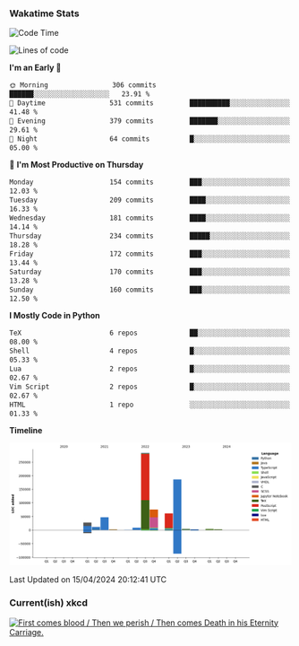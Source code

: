 ### Wakatime Stats
<!--START_SECTION:waka-->
![Code Time](http://img.shields.io/badge/Code%20Time-2%2C475%20hrs-blue)

![Lines of code](https://img.shields.io/badge/From%20Hello%20World%20I%27ve%20Written-714.0%20thousand%20lines%20of%20code-blue)

**I'm an Early 🐤** 

```text
🌞 Morning                306 commits         ██████░░░░░░░░░░░░░░░░░░░   23.91 % 
🌆 Daytime                531 commits         ██████████░░░░░░░░░░░░░░░   41.48 % 
🌃 Evening                379 commits         ███████░░░░░░░░░░░░░░░░░░   29.61 % 
🌙 Night                  64 commits          █░░░░░░░░░░░░░░░░░░░░░░░░   05.00 % 
```
📅 **I'm Most Productive on Thursday** 

```text
Monday                   154 commits         ███░░░░░░░░░░░░░░░░░░░░░░   12.03 % 
Tuesday                  209 commits         ████░░░░░░░░░░░░░░░░░░░░░   16.33 % 
Wednesday                181 commits         ████░░░░░░░░░░░░░░░░░░░░░   14.14 % 
Thursday                 234 commits         █████░░░░░░░░░░░░░░░░░░░░   18.28 % 
Friday                   172 commits         ███░░░░░░░░░░░░░░░░░░░░░░   13.44 % 
Saturday                 170 commits         ███░░░░░░░░░░░░░░░░░░░░░░   13.28 % 
Sunday                   160 commits         ███░░░░░░░░░░░░░░░░░░░░░░   12.50 % 
```


**I Mostly Code in Python** 

```text
TeX                      6 repos             ██░░░░░░░░░░░░░░░░░░░░░░░   08.00 % 
Shell                    4 repos             █░░░░░░░░░░░░░░░░░░░░░░░░   05.33 % 
Lua                      2 repos             █░░░░░░░░░░░░░░░░░░░░░░░░   02.67 % 
Vim Script               2 repos             █░░░░░░░░░░░░░░░░░░░░░░░░   02.67 % 
HTML                     1 repo              ░░░░░░░░░░░░░░░░░░░░░░░░░   01.33 % 
```



**Timeline**

![Lines of Code chart](https://raw.githubusercontent.com/joshuajeschek/joshuajeschek/main/assets/bar_graph.png)


 Last Updated on 15/04/2024 20:12:41 UTC
<!--END_SECTION:waka-->

### Current(ish) xkcd
<a id="xkcd-a" title="First comes blood / Then we perish / Then comes Death in his Eternity Carriage." href="https://www.xkcd.com" target="_blank">
        <img align="center" id="xkcd-img" src="https://imgs.xkcd.com/comics/sitting_in_a_tree.png" alt="First comes blood / Then we perish / Then comes Death in his Eternity Carriage." height=300 />
</a>

